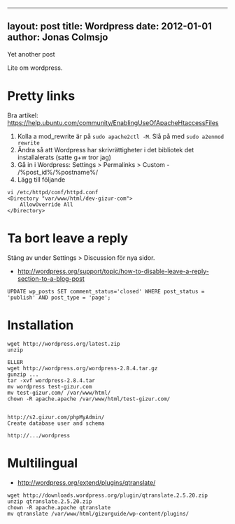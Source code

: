 
---
layout: post
title: Wordpress
date: 2012-01-01
author: Jonas Colmsjo
---

Yet another post





Lite om wordpress.

# Pretty links

Bra artikel: https://help.ubuntu.com/community/EnablingUseOfApacheHtaccessFiles

1. Kolla a mod_rewrite är på `sudo apache2ctl -M`. Slå på med `sudo a2enmod rewrite`
1. Ändra så att Wordpress har skrivrättigheter i det bibliotek det installalerats (satte g+w tror jag)
1. Gå in i Wordpress: Settings > Permalinks > Custom - /%post_id%/%postname%/
1. Lägg till följande

```
vi /etc/httpd/conf/httpd.conf
<Directory "var/www/html/dev-gizur-com">
    AllowOverride All
</Directory>
```

# Ta bort leave a reply

Stäng av under Settings > Discussion för nya sidor.

* http://wordpress.org/support/topic/how-to-disable-leave-a-reply-section-to-a-blog-post

```
UPDATE wp_posts SET comment_status='closed' WHERE post_status = 'publish' AND post_type = 'page';
```


# Installation

```
wget http://wordpress.org/latest.zip
unzip

ELLER 
wget http://wordpress.org/wordpress-2.8.4.tar.gz
gunzip ...
tar -xvf wordpress-2.8.4.tar
mv wordpress test-gizur.com
mv test-gizur.com/ /var/www/html/
chown -R apache.apache /var/www/html/test-gizur.com/


http://s2.gizur.com/phpMyAdmin/
Create database user and schema

http://.../wordpress
```


# Multilingual

* http://wordpress.org/extend/plugins/qtranslate/

```
wget http://downloads.wordpress.org/plugin/qtranslate.2.5.20.zip
unzip qtranslate.2.5.20.zip
chown -R apache.apache qtranslate
mv qtranslate /var/www/html/gizurguide/wp-content/plugins/
```
